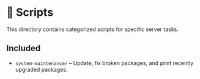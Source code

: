 # 🧩 Scripts

This directory contains categorized scripts for specific server tasks.

## Included

- `system-maintenance/` – Update, fix broken packages, and print recently upgraded packages.

